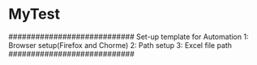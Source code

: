 # MyTest

############################
Set-up template for Automation
1: Browser setup(Firefox and Chorme)
2: Path  setup
3: Excel file path
############################
	
